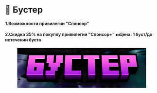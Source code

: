 # 🤩 Бустер

#### 1.Возможности привилегии "Спонсор"

#### 2.Скидка 35% на покупку привилегии "Спонсор+"  💵Цена: 1 буст/до истечении буста

<figure><img src="../../.gitbook/assets/unkno1wn_6_.webp" alt=""><figcaption></figcaption></figure>
